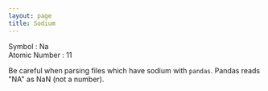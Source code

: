 ```yaml
---
layout: page
title: Sodium
---
```


Symbol : Na  
Atomic Number : 11   

Be careful when parsing files which have sodium with `pandas`. Pandas reads "NA" as NaN (not a number).
